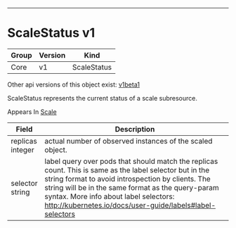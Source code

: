 

-----------
# ScaleStatus v1



Group        | Version     | Kind
------------ | ---------- | -----------
Core | v1 | ScaleStatus




<aside class="notice">Other api versions of this object exist: <a href="#scalestatus-v1beta1">v1beta1</a> </aside>


ScaleStatus represents the current status of a scale subresource.

<aside class="notice">
Appears In <a href="#scale-v1">Scale</a> </aside>

Field        | Description
------------ | -----------
replicas <br /> integer | actual number of observed instances of the scaled object.
selector <br /> string | label query over pods that should match the replicas count. This is same as the label selector but in the string format to avoid introspection by clients. The string will be in the same format as the query-param syntax. More info about label selectors: http://kubernetes.io/docs/user-guide/labels#label-selectors






